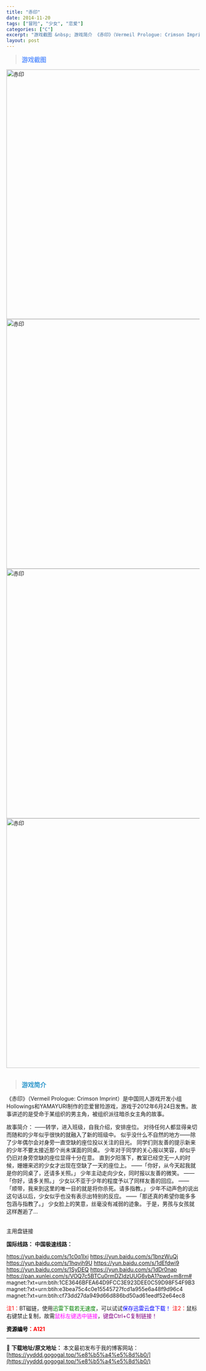 ```yaml
---
title: "赤印"
date: 2014-11-20
tags: ["冒险", "少女", "恋爱"]
categories: ["C"]
excerpt: "游戏截图 &nbsp; 游戏简介 《赤印》（Vermeil Prologue: Crimson Imprint）是中国同人游戏开发小组Hollowings和YAMAYURI制作的恋爱冒险游戏，游戏于2012年6月24日发售。故事讲述的是受命于某组织的男主角，被组织派往暗杀女主角的故事。 故事简介： &hellip;"
layout: post
---
```


<div>
<blockquote><b><span style="font-size: 12pt; color: #6699ff;">游戏截图</span></b></blockquote>
<div><img title="点击放大" src="https://yyddd.gogogal.top/wp-content/uploads/2025/04/20250429_6810e5bc65fa6.webp" alt="赤印" width="650" /></div>
<div><img title="点击放大" src="https://yyddd.gogogal.top/wp-content/uploads/2025/04/20250429_6810e5be4453f.webp" alt="赤印" width="650" /></div>
<div><img title="点击放大" src="https://yyddd.gogogal.top/wp-content/uploads/2025/04/20250429_6810e5bfe4069.webp" alt="赤印" width="650" /></div>
<div><img title="点击放大" src="https://yyddd.gogogal.top/wp-content/uploads/2025/04/20250429_6810e5c2429c6.webp" alt="赤印" width="650" /></div>
&nbsp;
<blockquote><b><span style="font-size: 12pt; color: #3399cc;">游戏简介</span></b></blockquote>
<div>

《赤印》（Vermeil Prologue: Crimson Imprint）是中国同人游戏开发小组Hollowings和YAMAYURI制作的恋爱冒险游戏，游戏于2012年6月24日发售。故事讲述的是受命于某组织的男主角，被组织派往暗杀女主角的故事。

故事简介：
——转学，进入班级，自我介绍，安排座位。
对待任何人都显得亲切而随和的少年似乎很快的就融入了新的班级中。
似乎没什么不自然的地方——除了少年偶尔会对身旁一直空缺的座位投以关注的目光。
同学们则友善的提示新来的少年不要太接近那个尚未谋面的同桌。
少年对于同学的关心报以笑容，却似乎仍旧对身旁空缺的座位显得十分在意。
直到夕阳落下，教室已经空无一人的时候，姗姗来迟的少女才出现在空缺了一天的座位上。
——「你好，从今天起我就是你的同桌了，还请多关照。」
少年主动走向少女，同时报以友善的微笑。
——「你好，请多关照。」
少女以不亚于少年的程度予以了同样友善的回应。
——「顺带，我来到这里的唯一目的就是将你杀死。请多指教。」
少年不动声色的说出这句话以后，少女似乎也没有表示出特别的反应。
——「那还真的希望你能多多包涵与指教了。」
少女脸上的笑意，丝毫没有减弱的迹象。
于是，男孩与女孩就这样邂逅了...

</div>
&nbsp;

</div>
<div class="panel panel-primary">
<div class="panel-heading">主用盘链接</div>
<div class="panel-body">

<b>国际线路：</b>
<b>中国极速线路：</b>

<!--wechatfans start-->
https://yun.baidu.com/s/1c0q1Ixi
https://yun.baidu.com/s/1bnzWuQj
https://yun.baidu.com/s/1hqvjh9U
https://yun.baidu.com/s/1dEfdwi9
https://yun.baidu.com/s/1SyDEQ
https://yun.baidu.com/s/1dDr0nap
https://pan.xunlei.com/s/VOQ7c5BTCu0rmDZIdzUUG6vbA1?pwd=m8rm#
magnet:?xt=urn:btih:1CE3646BFEA64D9FCC3E923DEE0C59D98F54F9B3
magnet:?xt=urn:btih:e3bea75c4c0e15545727fcd1a955e6a48f9d96c4
magnet:?xt=urn:btih:cf73dd27da949d66d886bd50ad61eedf52e64ec8
<!--wechatfans end-->
<span style="color: #ff0000;">注1：</span>BT磁链，使用<span style="color: #008000;">迅雷下载若无速度</span>，可以试试<span style="color: #0000ff;">保存迅雷云盘下载！</span>
<span style="color: #ff0000;">注2：</span>鼠标右键禁止复制，故需<span style="color: #ff00ff;">鼠标左键选中链接</span>，<span style="color: #800080;">键盘Ctrl+C复制链接！</span>

</div>
<div class="panel-footer"><span style="color: #ff0000;"><b><span style="color: #000000;">资源编号</span>：A121</b></span></div>
</div>

---
📖 **下载地址/原文地址：** 本文最初发布于我的博客网站：[https://yyddd.gogogal.top/%e8%b5%a4%e5%8d%b0/](https://yyddd.gogogal.top/%e8%b5%a4%e5%8d%b0/)
